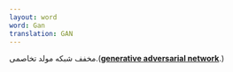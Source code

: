 ```yaml
---
layout: word
word: Gan
translation: GAN
---
```


مخفف شبکه مولد تخاصمی.(**[generative adversarial network](</G/generative_adversarial_network_(gan)/>)**.)

